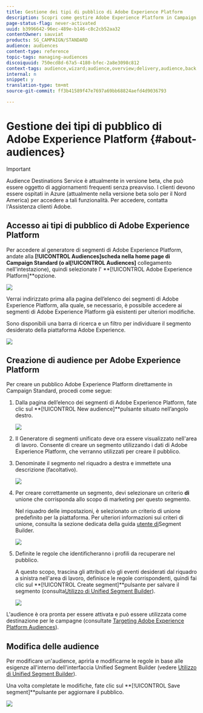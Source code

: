 ```yaml
---
title: Gestione dei tipi di pubblico di Adobe Experience Platform
description: Scopri come gestire Adobe Experience Platform in Campaign Standard.
page-status-flag: never-activated
uuid: b3996642-96ec-489e-b146-c8c2cb52aa32
contentOwner: sauviat
products: SG_CAMPAIGN/STANDARD
audience: audiences
content-type: reference
topic-tags: managing-audiences
discoiquuid: 750ecd8d-67a5-4180-bfec-2a8e3098c812
context-tags: audience,wizard;audience,overview;delivery,audience,back
internal: n
snippet: y
translation-type: tm+mt
source-git-commit: ff3b41589f47e7697a69bb68824aefd4d9036793

---
```



# Gestione dei tipi di pubblico di Adobe Experience Platform {#about-audiences}

>[!IMPORTANT]
>
>Audience Destinations Service è attualmente in versione beta, che può essere oggetto di aggiornamenti frequenti senza preavviso. I clienti devono essere ospitati in Azure (attualmente nella versione beta solo per il Nord America) per accedere a tali funzionalità. Per accedere, contatta l&#39;Assistenza clienti Adobe.

## Accesso ai tipi di pubblico di Adobe Experience Platform

Per accedere al generatore di segmenti di Adobe Experience Platform, andate alla **[!UICONTROL Audiences]**scheda nella home page di Campaign Standard (o al**[!UICONTROL Audiences]** collegamento nell&#39;intestazione), quindi selezionate l&#39; **[!UICONTROL Adobe Experience Platform]**opzione.

![](assets/aep_audiences_access.png)

Verrai indirizzato prima alla pagina dell’elenco dei segmenti di Adobe Experience Platform, alla quale, se necessario, è possibile accedere ai segmenti di Adobe Experience Platform già esistenti per ulteriori modifiche.

Sono disponibili una barra di ricerca e un filtro per individuare il segmento desiderato della piattaforma Adobe Experience.

![](assets/aep_audiences_list.png)

## Creazione di audience per Adobe Experience Platform

Per creare un pubblico Adobe Experience Platform direttamente in Campaign Standard, procedi come segue:

1. Dalla pagina dell’elenco dei segmenti di Adobe Experience Platform, fate clic sul **[!UICONTROL New audience]**pulsante situato nell’angolo destro.

   ![](assets/aep_audiences_creation_create.png)

1. Il Generatore di segmenti unificato deve ora essere visualizzato nell&#39;area di lavoro. Consente di creare un segmento utilizzando i dati di Adobe Experience Platform, che verranno utilizzati per creare il pubblico.

1. Denominate il segmento nel riquadro a destra e immettete una descrizione (facoltativo).

   ![](assets/aep_audiences_creation_edit_name.png)

1. Per creare correttamente un segmento, devi selezionare un criterio **di** unione che corrisponda allo scopo di marketing per questo segmento.

   Nel riquadro delle impostazioni, è selezionato un criterio di unione predefinito per la piattaforma. Per ulteriori informazioni sui criteri di unione, consulta la sezione dedicata della guida [utente di](https://www.adobe.io/apis/experienceplatform/home/profile-identity-segmentation/profile-identity-segmentation-services.html#!api-specification/markdown/narrative/technical_overview/segmentation/segment-builder-guide.md)Segment Builder.

   ![](assets/aep_audiences_mergepolicy.png)

1. Definite le regole che identificheranno i profili da recuperare nel pubblico.

   A questo scopo, trascina gli attributi e/o gli eventi desiderati dal riquadro a sinistra nell&#39;area di lavoro, definisce le regole corrispondenti, quindi fai clic sul **[!UICONTROL Create segment]**pulsante per salvare il segmento (consulta[Utilizzo di Unified Segment Builder](../../audiences/using/aep-using-segment-builder.md)).

   ![](assets/aep_audiences_creation_query.png)

L&#39;audience è ora pronta per essere attivata e può essere utilizzata come destinazione per le campagne (consultate [Targeting Adobe Experience Platform Audiences](../../automating/using/aep-targeting-audiences.md)).

## Modifica delle audience

Per modificare un&#39;audience, aprirla e modificarne le regole in base alle esigenze all&#39;interno dell&#39;interfaccia Unified Segment Builder (vedere [Utilizzo di Unified Segment Builder](../../audiences/using/aep-using-segment-builder.md)).

Una volta completate le modifiche, fate clic sul **[!UICONTROL Save segment]**pulsante per aggiornare il pubblico.

![](assets/aep_audiences_editing.png)
